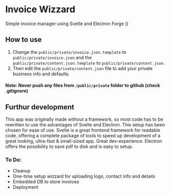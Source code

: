 # Invoice Wizzard
Simple invoice manager using Svelte and Electron Forge ()

## How to use
1. Change the `public/private/invoice.json.template` to `public/private/invoice.json`
and the `public/private/content.json.template` to `public/private/content.json`.
2. Then edit the `public/private/content.json` file to add your private business info and defaults.

#### Note: Never push any files from `/public/private` folder to github (check .gitignore)

## Furthur development

This app was originally made without a framework, so most code has to be rewritten to use the advantages of Svelte and Electron. This setup has been chosen for ease of use. Svelte is a great frontend framework for readable code, offering a complete package of tools to speed up development of a great looking, ultra-fast & small-sized app. Great dev-experience. Electron offers the possibility to save pdf to disk and is easy to setup.

### To Do:
 - Cleanup
 - One-time setup wizzard for uploading logo, contact info and details
 - Embedded DB to store invoices
 - Deployment